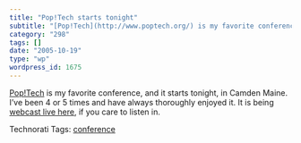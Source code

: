 ```yaml
---
title: "Pop!Tech starts tonight"
subtitle: "[Pop!Tech](http://www.poptech.org/) is my favorite conference, and it starts tonight, in Camden Main..."
category: "298"
tags: []
date: "2005-10-19"
type: "wp"
wordpress_id: 1675
---
```

[Pop!Tech](http://www.poptech.org/) is my favorite conference, and it starts tonight, in Camden Maine. I’ve been 4 or 5 times and have always thoroughly enjoyed it. It is being [webcast live here](http://www.itconversations.com/series/poptech2005.html#quickcast), if you care to listen in.

Technorati Tags: [conference](http://www.technorati.com/tag/conference)
